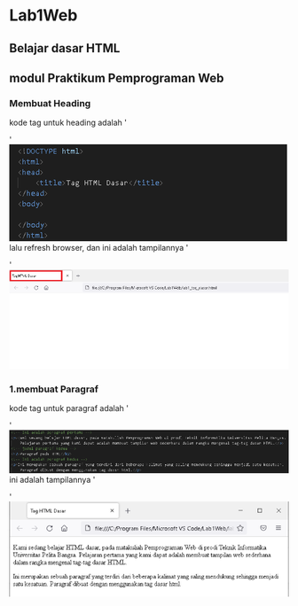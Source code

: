 # Lab1Web
## Belajar dasar HTML
## modul Praktikum Pemprograman Web
### Membuat Heading
kode tag untuk heading adalah '<p>'
  ![gambar](Css.png)
lalu refresh browser, dan ini adalah tampilannya '<p>'
  ![gambar](Ss.png)
### 1.membuat Paragraf 
kode tag untuk paragraf adalah '<p>'
  ![Gambar](Css1.png)  
ini adalah tampilannya '<p>'
  ![Gambar](Ss1.png)
